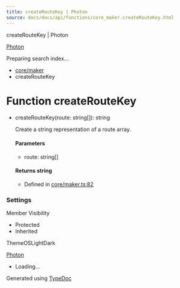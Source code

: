 ```yaml
---
title: createRouteKey | Photon
source: docs/docs/api/functions/core_maker.createRouteKey.html
---
```


createRouteKey | Photon

[Photon](../index.html)




Preparing search index...

* [core/maker](../modules/core_maker.html)
* createRouteKey

# Function createRouteKey

* createRouteKey(route: string[]): string

  Create a string representation of a route array.

  #### Parameters

  + route: string[]

  #### Returns string

  + Defined in [core/maker.ts:82](https://github.com/mwhite454/photon/blob/main/packages/photon/src/core/maker.ts#L82)

### Settings

Member Visibility

* Protected
* Inherited

ThemeOSLightDark

[Photon](../index.html)

* Loading...

Generated using [TypeDoc](https://typedoc.org/)
